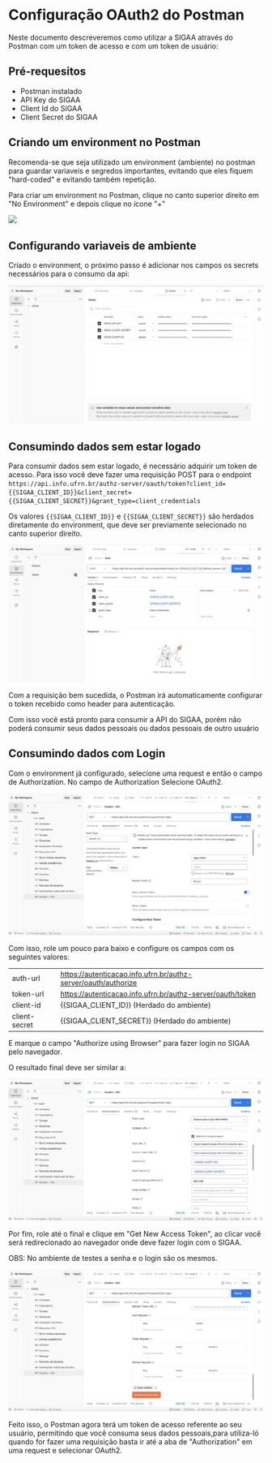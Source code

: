 # Configuração OAuth2 do Postman

Neste documento descreveremos como utilizar a SIGAA através do Postman com um token de acesso e com um token de usuário:

## Pré-requesitos

- Postman instalado
- API Key do SIGAA
- Client Id do SIGAA
- Client Secret do SIGAA


## Criando um environment no Postman

Recomenda-se que seja utilizado um environment (ambiente) no postman para guardar variaveis e segredos importantes, evitando
que eles fiquem "hard-coded" e evitando também repetição.

Para criar um environment no Postman, clique no canto superior direito em "No Environment" e depois clique no ícone "+"

![](imgs/new-environment.png)
## Configurando variaveis de ambiente

Criado o environment, o próximo passo é adicionar nos campos os secrets necessários para o consumo da api:

![](imgs/environment.png)

## Consumindo dados sem estar logado

Para consumir dados sem estar logado, é necessário adquirir um token de acesso. Para isso você deve fazer uma requisição POST para o endpoint `https://api.info.ufrn.br/authz-server/oauth/token?client_id={{SIGAA_CLIENT_ID}}&client_secret={{SIGAA_CLIENT_SECRET}}&grant_type=client_credentials`

Os valores `{{SIGAA_CLIENT_ID}}` e `{{SIGAA_CLIENT_SECRET}}` são herdados diretamente do environment, que deve ser previamente selecionado no canto superior direito.

![](imgs/post-token.png)

Com a requisição bem sucedida, o Postman irá automaticamente configurar o token recebido como header para autenticação.

Com isso você está pronto para consumir a API do SIGAA, porém não poderá consumir seus dados pessoais ou dados pessoais de outro usuário


## Consumindo dados com Login

Com o environment já configurado, selecione uma request e então o campo de Authorization. No campo de Authorization Selecione OAuth2.


![](imgs/authorization-oauth2.png)


Com isso, role um pouco para baixo e configure os campos com os seguintes valores:


|               |                                                                |
|---------------|----------------------------------------------------------------|
| auth-url      | https://autenticacao.info.ufrn.br/authz-server/oauth/authorize |
| token-url     | https://autenticacao.info.ufrn.br/authz-server/oauth/token     |
| client-id     | {{SIGAA_CLIENT_ID}} (Herdado do ambiente)                      |
| client-secret | {{SIGAA_CLIENT_SECRET}} (Herdado do ambiente)                  |


E marque o campo "Authorize using Browser" para fazer login no SIGAA pelo navegador.


O resultado final deve ser similar a:

![](imgs/oauth2-config.png)

Por fim, role até o final e clique em "Get New Access Token", ao clicar você será redirecionado ao navegador
onde deve fazer login com o SIGAA.


OBS: No ambiente de testes a senha e o login são os mesmos.


![](imgs/get-access-token.png)


Feito isso, o Postman agora terá um token de acesso referente ao seu usuário, permitindo que você consuma seus dados pessoais,para utiliza-ló quando for fazer uma requisição basta ir até a aba de "Authorization" em uma request e selecionar OAuth2.

